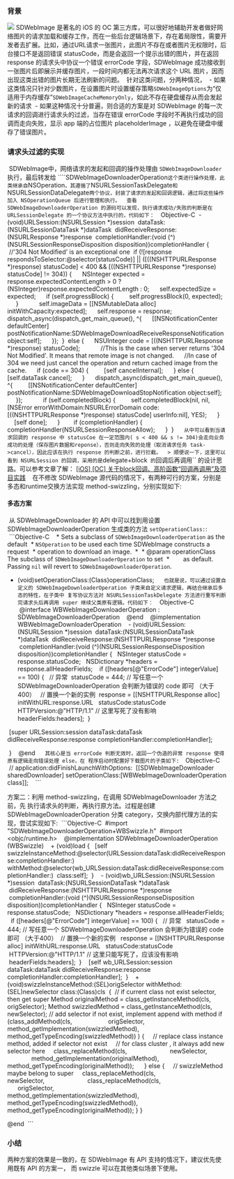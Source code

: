 ### 背景

![](http://upload-images.jianshu.io/upload_images/73339-4274e9baf99ee3c8.png?imageMogr2/auto-orient/strip%7CimageView2/2/w/1240)
SDWebImage 是著名的 iOS 的 OC 第三方库，可以很好地辅助开发者做好网络图片的请求加载和缓存工作，而在一些后台逻辑场景下，存在着局限性，需要开发者去扩展。比如，通过URL请求一张图片，此图片不存在或者图片无权限时，后台接口不是返回错误 statusCode，而是会返回一个提示出错的图片，并在返回 response 的请求头中协议一个错误 errorCode 字段，SDWebImage 成功接收到一张图片后即展示并缓存图片，一段时间内都无法再次请求这个 URL 图片，因而出现这类出错的图片长期无法刷新的问题。
 针对这类问题，分两种情况，
 - 如果这类情况只针对少数图片，在设置图片时设置缓存策略```SDWebImageOptions```为“仅适用于内存缓存”```SDWebImageCacheMemoryOnly```，如此不存在硬盘缓存从而会发起新的请求
 - 如果这种情况十分普遍，则合适的方案是对 SDWebImage 的每一次请求的回调进行请求头的过滤，当存在错误 errorCode 字段时不再执行成功的回调而走向失败，显示 app 端的占位图片 placeholderImage ，以避免在硬盘中缓存了错误图片。
 
### 请求头过滤的实现
 SDWebImage中，网络请求的发起和回调的操作处理由 ```SDWebImageDownloader``` 执行，最后转发给 ````SDWebImageDownloaderOperation```这个类进行操作处理，此类继承自```NSOperation```，其遵循了```NSURLSessionTaskDelegate``` 和 ```NSURLSessionDataDelegate```两个协议，封装了请求的发起和回调逻辑，通过将这些操作加入 NSOperationQueue 后进行管理和执行。
 查看 SDWebImageDownloaderOperation 的源码可以发现，执行请求成功/失败的判断是在 URLSessionDelegate 的一个协议方法中执行的，代码如下：
 ```Objective-C
 - (void)URLSession:(NSURLSession *)session
 dataTask:(NSURLSessionDataTask *)dataTask
 didReceiveResponse:(NSURLResponse *)response
 completionHandler:(void (^)(NSURLSessionResponseDisposition disposition))completionHandler {
 
 //'304 Not Modified' is an exceptional one
 if (![response respondsToSelector:@selector(statusCode)] || ([((NSHTTPURLResponse *)response) statusCode] < 400 && [((NSHTTPURLResponse *)response) statusCode] != 304)) {
     NSInteger expected = response.expectedContentLength > 0 ? (NSInteger)response.expectedContentLength : 0;
     self.expectedSize = expected;
     if (self.progressBlock) {
        self.progressBlock(0, expected);
     }
     
     self.imageData = [[NSMutableData alloc] initWithCapacity:expected];
     self.response = response;
     dispatch_async(dispatch_get_main_queue(), ^{
     [[NSNotificationCenter defaultCenter] postNotificationName:SDWebImageDownloadReceiveResponseNotification object:self];
     });
 }
 else {
     NSUInteger code = [((NSHTTPURLResponse *)response) statusCode];
     
     //This is the case when server returns '304 Not Modified'. It means that remote image is not changed.
     //In case of 304 we need just cancel the operation and return cached image from the cache.
     if (code == 304) {
        [self cancelInternal];
     } else {
        [self.dataTask cancel];
     }
     dispatch_async(dispatch_get_main_queue(), ^{
        [[NSNotificationCenter defaultCenter] postNotificationName:SDWebImageDownloadStopNotification object:self];
     });
     
     if (self.completedBlock) {
        self.completedBlock(nil, nil, [NSError errorWithDomain:NSURLErrorDomain code:[((NSHTTPURLResponse *)response) statusCode] userInfo:nil], YES);
     }
        [self done];
     }
 
     if (completionHandler) {
         completionHandler(NSURLSessionResponseAllow);
     }
 }
 
 ```
 从中可以看到当请求回调的 response 中 statusCoe 在一定范围内( s < 400 && s != 304)会走向业务成功的处理（保存图片数据和reponse），否则走向失败的处理（取消请求任务 task->cancel），因此应该在执行 response 的判断之前，进行拦截。
 > 顺便说一下，这里可以看到 NSURLSession 的回调，采用的是 ```delegate+block``` 的```回调后再调用`` 的设计思路。可以参考文章了解： [[iOS] [OC] 关于block回调、高阶函数“回调再调用”及项目实践](http://www.jianshu.com/p/5d0c85f9abcf)
 
 在不修改 SDWebImage 源代码的情况下，有两种可行的方案，分别是多态和runtime交换方法实现 method-swizzling，分别实现如下:
#### 多态方案
 从 SDWebImageDownloader 的 API 中可以找到用设置 SDWebImageDownloaderOperation 生成类的方法 ```setOperationClass:```:
 ```Objective-C
 
 * Sets a subclass of `SDWebImageDownloaderOperation` as the default
 * `NSOperation` to be used each time SDWebImage constructs a request
 * operation to download an image.
 *
 * @param operationClass The subclass of `SDWebImageDownloaderOperation` to set
 *        as default. Passing `nil` will revert to `SDWebImageDownloaderOperation`.
 
- (void)setOperationClass:(Class)operationClass;
 ```
 也就是说，可以通过设置自定义的 SDWebImageDownloaderOperation 子类来自定义请求逻辑，再结合继承后多态的特性，在子类中 复写协议方法对 NSURLSessionTaskDelegate 方法进行重写判断完请求头后再调用 super 继续父类原有逻辑。代码如下：
 ```Objective-C
 @interface WBWebImageDownloaderOperation : SDWebImageDownloaderOperation
 
 @end
 
 @implementation WBWebImageDownloaderOperation
 
 - (void)URLSession:(NSURLSession *)session
 dataTask:(NSURLSessionDataTask *)dataTask
 didReceiveResponse:(NSHTTPURLResponse *)response
 completionHandler:(void (^)(NSURLSessionResponseDisposition disposition))completionHandler {
     NSInteger statusCode = response.statusCode;
     NSDictionary *headers = response.allHeaderFields;
 
     if ([headers[@"ErrorCode"] integerValue] == 100) {
     // 异常
     statusCode = 444; // 写任意一个 SDWebImageDownloaderOperation 会判断为错误的 code 即可 （大于400）
     // 置换一个新的实例
     response = [[NSHTTPURLResponse alloc] initWithURL:response.URL
                                                    statusCode:statusCode
                                                    HTTPVersion:@"HTTP/1.1" // 这里写死了没有影响
                                           headerFields:headers];
 }


 [super URLSession:session dataTask:dataTask didReceiveResponse:response completionHandler:completionHandler];

 }
 
 @end
 ```
 其核心是当 errorCode 判断无效时，返回一个伪造的异常 response 使得原有逻辑走向错误处理 else，在 程序启动时配置好下载图片的子类如下:
 ```Objective-C
 // application:didFinishLaunchWithOptions:
 [[SDWebImageDownloader sharedDownloader] setOperationClass:[WBWebImageDownloaderOperation class]];
 
 ```

方案二：利用 method-swizzling，在调用 SDWebImageDownloader 方法之前，先 执行请求头的判断，再执行原方法。过程是创建 SDWebImageDownloaderOperation 分类 category，交换内部代理方法的实现，尝试实现如下:
 ```Objective-C
 #import "SDWebImageDownloaderOperation+WBSwizzle.h"
 #import <objc/runtime.h>
 
 @implementation SDWebImageDownloaderOperation (WBSwizzle)
 
 + (void)load {
   [self swizzleInstanceMethod:@selector(URLSession:dataTask:didReceiveResponse:completionHandler:)
                   withMethod:@selector(wb_URLSession:dataTask:didReceiveResponse:completionHandler:)
                       class:self];
 }
 
 - (void)wb_URLSession:(NSURLSession *)session
 dataTask:(NSURLSessionDataTask *)dataTask
 didReceiveResponse:(NSHTTPURLResponse *)response
 completionHandler:(void (^)(NSURLSessionResponseDisposition disposition))completionHandler {
     NSInteger statusCode = response.statusCode;
     NSDictionary *headers = response.allHeaderFields;
     if ([headers[@"ErrorCode"] integerValue] == 100) {
     // 异常
     statusCode = 444; // 写任意一个 SDWebImageDownloaderOperation 会判断为错误的 code 即可 （大于400）
     // 置换一个新的实例
     response = [[NSHTTPURLResponse alloc] initWithURL:response.URL
          statusCode:statusCode
        HTTPVersion:@"HTTP/1.1" // 这里只能写死了，应该没有影响
      headerFields:headers];
 }
 
 [self wb_URLSession:session dataTask:dataTask didReceiveResponse:response completionHandler:completionHandler];
 }
 
 + (void)swizzleInstanceMethod:(SEL)origSelector withMethod:(SEL)newSelector class:(Class)cls
 {
 // if current class not exist selector, then get super
Method originalMethod = class_getInstanceMethod(cls, origSelector);
Method swizzledMethod = class_getInstanceMethod(cls, newSelector);
// add selector if not exist, implement append with method
if (class_addMethod(cls,
                    origSelector,
                    method_getImplementation(swizzledMethod),
                    method_getTypeEncoding(swizzledMethod)) ) {
    // replace class instance method, added if selector not exist
    // for class cluster , it always add new selector here
    class_replaceMethod(cls,
                        newSelector,
                        method_getImplementation(originalMethod),
                        method_getTypeEncoding(originalMethod));
    
} else {
    // swizzleMethod maybe belong to super
    class_replaceMethod(cls,
                        newSelector,
                        class_replaceMethod(cls,
                                            origSelector,
                                            method_getImplementation(swizzledMethod),
                                            method_getTypeEncoding(swizzledMethod)),
                        method_getTypeEncoding(originalMethod));
}
}

@end
 ```
### 小结
两种方案的效果是一致的，在 SDWebImage 有 API 支持的情况下，建议优先使用既有 API 的方案一， 而 swizzle 可以在其他类似场景下使用。
